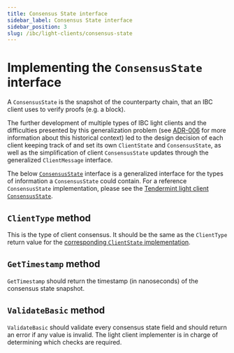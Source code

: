```yaml
---
title: Consensus State interface
sidebar_label: Consensus State interface
sidebar_position: 3
slug: /ibc/light-clients/consensus-state
---
```



# Implementing the `ConsensusState` interface

A `ConsensusState` is the snapshot of the counterparty chain, that an IBC client uses to verify proofs (e.g. a block). 

The further development of multiple types of IBC light clients and the difficulties presented by this generalization problem (see [ADR-006](https://github.com/cosmos/ibc-go/blob/main/docs/architecture/adr-006-02-client-refactor.md) for more information about this historical context) led to the design decision of each client keeping track of and set its own `ClientState` and `ConsensusState`, as well as the simplification of client `ConsensusState` updates through the generalized `ClientMessage` interface.

The below [`ConsensusState`](https://github.com/cosmos/ibc-go/blob/main/modules/core/exported/client.go#L134) interface is a generalized interface for the types of information a `ConsensusState` could contain. For a reference `ConsensusState` implementation, please see the [Tendermint light client `ConsensusState`](https://github.com/cosmos/ibc-go/blob/main/modules/light-clients/07-tendermint/consensus_state.go).

## `ClientType` method

This is the type of client consensus. It should be the same as the `ClientType` return value for the [corresponding `ClientState` implementation](02-client-state.md).

## `GetTimestamp` method

`GetTimestamp` should return the timestamp (in nanoseconds) of the consensus state snapshot.

## `ValidateBasic` method

`ValidateBasic` should validate every consensus state field and should return an error if any value is invalid. The light client implementer is in charge of determining which checks are required.